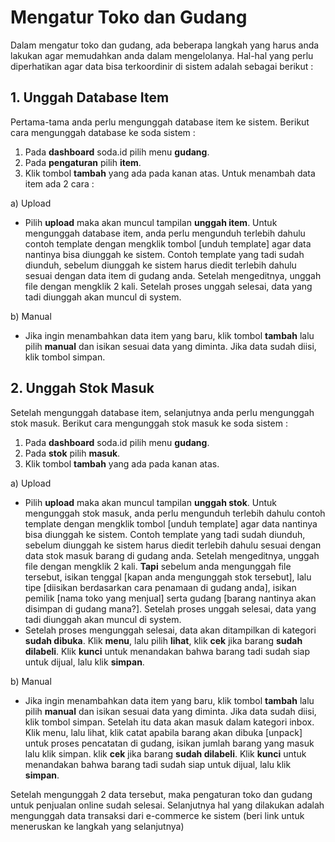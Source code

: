 # Mengatur Toko dan Gudang
Dalam mengatur toko dan gudang, ada beberapa langkah yang harus anda lakukan agar memudahkan anda dalam mengelolanya. Hal-hal yang perlu diperhatikan agar data bisa terkoordinir di sistem adalah sebagai berikut :
## 1. Unggah Database Item
Pertama-tama anda perlu mengunggah database item ke sistem. Berikut cara mengunggah database ke soda sistem :
1. Pada **dashboard** soda.id pilih menu **gudang**.
2. Pada **pengaturan** pilih **item**.
3. Klik tombol **tambah** yang ada pada kanan atas. Untuk menambah data item ada 2 cara :

a) Upload 
- Pilih **upload** maka akan muncul tampilan **unggah item**. Untuk mengunggah database item, anda perlu mengunduh terlebih dahulu contoh template dengan mengklik tombol [unduh template] agar data nantinya bisa diunggah ke sistem. Contoh template yang tadi sudah diunduh, sebelum diunggah ke sistem harus diedit terlebih dahulu sesuai dengan data item di gudang anda. Setelah mengeditnya, unggah file dengan mengklik 2 kali. Setelah proses unggah selesai, data yang tadi diunggah akan muncul di system.
 
b) Manual 
- Jika ingin menambahkan data item yang baru, klik tombol **tambah** lalu pilih **manual** dan isikan sesuai data yang diminta. Jika data sudah diisi, klik tombol simpan.
 
## 2. Unggah Stok Masuk
Setelah mengunggah database item, selanjutnya anda perlu mengunggah stok masuk. Berikut cara mengunggah stok masuk ke soda sistem :
1. Pada **dashboard** soda.id pilih menu **gudang**.
2. Pada **stok** pilih **masuk**.
3. Klik tombol **tambah** yang ada pada kanan atas.

a) Upload 
- Pilih **upload** maka akan muncul tampilan **unggah stok**. Untuk mengunggah stok masuk, anda perlu mengunduh terlebih dahulu contoh template dengan mengklik tombol [unduh template] agar data nantinya bisa diunggah ke sistem. Contoh template yang tadi sudah diunduh, sebelum diunggah ke sistem harus diedit terlebih dahulu sesuai dengan data stok masuk barang di gudang anda. Setelah mengeditnya, unggah file dengan mengklik 2 kali. **Tapi** sebelum anda mengunggah file tersebut, isikan tenggal [kapan anda mengunggah stok tersebut], lalu tipe [diisikan berdasarkan cara penamaan di gudang anda], isikan pemilik [nama toko yang menjual] serta gudang [barang nantinya akan disimpan di gudang mana?]. Setelah proses unggah selesai, data yang tadi diunggah akan muncul di system.
- Setelah proses mengunggah selesai, data akan ditampilkan di kategori **sudah dibuka**. Klik **menu**, lalu pilih **lihat**, klik **cek** jika barang **sudah dilabeli**. Klik **kunci** untuk menandakan bahwa barang tadi sudah siap untuk dijual, lalu klik **simpan**.
 
b) Manual 
- Jika ingin menambahkan data item yang baru, klik tombol **tambah** lalu pilih **manual** dan isikan sesuai data yang diminta. Jika data sudah diisi, klik tombol simpan. Setelah itu data akan masuk dalam kategori inbox. Klik menu, lalu lihat, klik catat apabila barang akan dibuka [unpack] untuk proses pencatatan di gudang, isikan jumlah barang yang masuk lalu klik simpan. klik **cek** jika barang **sudah dilabeli**. Klik **kunci** untuk menandakan bahwa barang tadi sudah siap untuk dijual, lalu klik **simpan**.
 

Setelah mengunggah 2 data tersebut, maka pengaturan toko dan gudang untuk penjualan online sudah selesai. Selanjutnya hal yang dilakukan adalah mengunggah data transaksi dari e-commerce ke sistem (beri link untuk meneruskan ke langkah yang selanjutnya)

